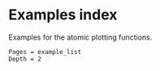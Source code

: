# Examples index

Examples for the atomic plotting functions.

```@contents
Pages = example_list
Depth = 2
```
